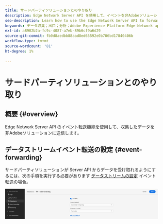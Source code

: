 ```yaml
---
title: サードパーティソリューションとのやり取り
description: Edge Network Server API を使用して、イベントを非Adobeソリューションに転送する方法を説明します
seo-description: Learn how to use the Edge Network Server API to forward events to non-Adobe solutions
keywords: データ収集；出口；分析；Adobe Experience Platform Edge Network api；イベント転送
exl-id: a8902b2a-fc9c-4087-a7eb-89b6cf9a6d29
source-git-commit: fb0d8aedbb88aad8ed65592e0b706bd17840406b
workflow-type: tm+mt
source-wordcount: '81'
ht-degree: 1%

---
```


# サードパーティソリューションとのやり取り

## 概要 {#overview}

Edge Network Server API のイベント転送機能を使用して、収集したデータを非Adobeソリューションに送信します。

## データストリームイベント転送の設定 {#event-forwarding}

サードパーティソリューションが Server API からデータを受け取れるようにするには、次の手順を実行する必要があります [データストリームの設定](../edge/datastreams/overview.md#event-forwarding-settings) イベント転送の場合。

![Adobe Analytics Datastream 設定](assets/event-forwarding-datastream.png)
